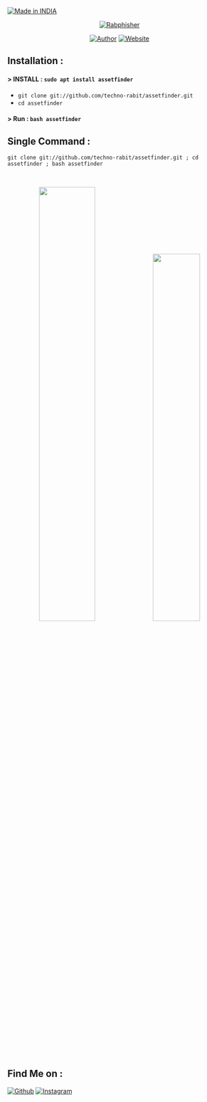 <p align="left">
<a href="#"><img title="Made in INDIA" src="https://img.shields.io/badge/MADE%20IN-INDIA-green?colorA=green&colorB=orange&style=for-the-badge"></a>
</p>
<p align="center">
<a href="#"><img title="Rabphisher" src="Rabphisher.png"></a>
</p>
<p align="center">
<a href="https://github.com/techno-rabit"><img title="Author" src="https://img.shields.io/badge/Author-Vishnu-yellow.svg?style=for-the-badge&logo=github"></a>
<a href="http://technorabit.unaux.com/"><img title="Website" src="https://img.shields.io/badge/Website-Techno--rabit-red.svg?style=for-the-badge&logo=sites"></a>
</p>

## Installation :


#### > INSTALL : `sudo apt install assetfinder`

* `git clone git://github.com/techno-rabit/assetfinder.git`
* `cd assetfinder`

#### > Run : `bash assetfinder`

## Single Command :
```
git clone git://github.com/techno-rabit/assetfinder.git ; cd assetfinder ; bash assetfinder
```
<br>
<p align="center">
<img width="50%" src="Rab1.png"/>
<img width="46%" src="Rab2.png"/>

## Find Me on :
[![Github](https://img.shields.io/badge/Github-Techno--rabit-green?style=for-the-badge&logo=github)](https://github.com/techno-rabit)
[![Instagram](https://img.shields.io/badge/IG-%40__.v.shnu-red?style=for-the-badge&logo=instagram)](https://www.instagram.com/_.v.shnu)


